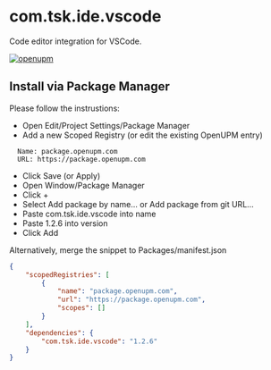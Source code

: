 # com.tsk.ide.vscode
Code editor integration for VSCode.

[![openupm](https://img.shields.io/npm/v/com.tsk.ide.vscode?label=openupm&registry_uri=https://package.openupm.com)](https://openupm.com/packages/com.tsk.ide.vscode/)

## Install via Package Manager

Please follow the instrustions:

- Open Edit/Project Settings/Package Manager
- Add a new Scoped Registry (or edit the existing OpenUPM entry)
```text
  Name: package.openupm.com
  URL: https://package.openupm.com
```
- Click Save (or Apply)
- Open Window/Package Manager
- Click +
- Select Add package by name... or Add package from git URL...
- Paste com.tsk.ide.vscode into name
- Paste 1.2.6 into version
- Click Add

Alternatively, merge the snippet to Packages/manifest.json
```json
{
    "scopedRegistries": [
        {
            "name": "package.openupm.com",
            "url": "https://package.openupm.com",
            "scopes": []
        }
    ],
    "dependencies": {
        "com.tsk.ide.vscode": "1.2.6"
    }
}
```
